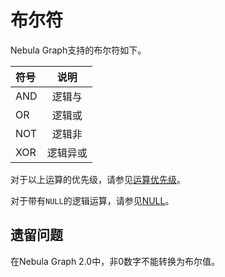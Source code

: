 # 布尔符

Nebula Graph支持的布尔符如下。

| 符号 | 说明 |
| :------- | :-------------: |
| AND      |   逻辑与   |
| OR       |   逻辑或    |
| NOT      |   逻辑非   |
| XOR      |   逻辑异或   |

对于以上运算的优先级，请参见[运算优先级](9.precedence.md)。

对于带有`NULL`的逻辑运算，请参见[NULL](../3.data-types/5.null.md)。

## 遗留问题

在Nebula Graph 2.0中，非0数字不能转换为布尔值。
